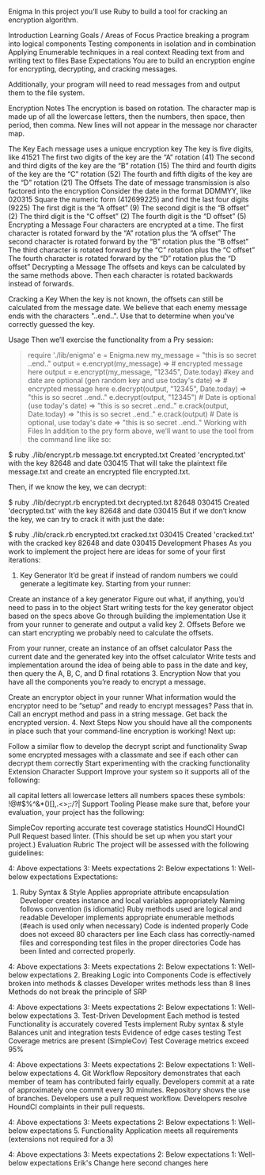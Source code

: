 Enigma
In this project you’ll use Ruby to build a tool for cracking an encryption algorithm.

Introduction
Learning Goals / Areas of Focus
Practice breaking a program into logical components
Testing components in isolation and in combination
Applying Enumerable techniques in a real context
Reading text from and writing text to files
Base Expectations
You are to build an encryption engine for encrypting, decrypting, and cracking messages.

Additionally, your program will need to read messages from and output them to the file system.

Encryption Notes
The encryption is based on rotation. The character map is made up of all the lowercase letters, then the numbers, then space, then period, then comma. New lines will not appear in the message nor character map.

The Key
Each message uses a unique encryption key
The key is five digits, like 41521
The first two digits of the key are the “A” rotation (41)
The second and third digits of the key are the “B” rotation (15)
The third and fourth digits of the key are the “C” rotation (52)
The fourth and fifth digits of the key are the “D” rotation (21)
The Offsets
The date of message transmission is also factored into the encryption
Consider the date in the format DDMMYY, like 020315
Square the numeric form (412699225) and find the last four digits (9225)
The first digit is the “A offset” (9)
The second digit is the “B offset” (2)
The third digit is the “C offset” (2)
The fourth digit is the “D offset” (5)
Encrypting a Message
Four characters are encrypted at a time.
The first character is rotated forward by the “A” rotation plus the “A offset”
The second character is rotated forward by the “B” rotation plus the “B offset”
The third character is rotated forward by the “C” rotation plus the “C offset”
The fourth character is rotated forward by the “D” rotation plus the “D offset”
Decrypting a Message
The offsets and keys can be calculated by the same methods above. Then each character is rotated backwards instead of forwards.

Cracking a Key
When the key is not known, the offsets can still be calculated from the message date. We believe that each enemy message ends with the characters "..end..". Use that to determine when you’ve correctly guessed the key.

Usage
Then we’ll exercise the functionality from a Pry session:

> require './lib/enigma'
> e = Enigma.new
> my_message = "this is so secret ..end.."
> output = e.encrypt(my_message)
=> # encrypted message here
> output = e.encrypt(my_message, "12345", Date.today) #key and date are optional (gen random key and use today's date)
=> # encrypted message here
> e.decrypt(output, "12345", Date.today)
=> "this is so secret ..end.."
> e.decrypt(output, "12345") # Date is optional (use today's date)
=> "this is so secret ..end.."
> e.crack(output, Date.today)
=> "this is so secret ..end.."
> e.crack(output) # Date is optional, use today's date
=> "this is so secret ..end.."
Working with Files
In addition to the pry form above, we’ll want to use the tool from the command line like so:

$ ruby ./lib/encrypt.rb message.txt encrypted.txt
Created 'encrypted.txt' with the key 82648 and date 030415
That will take the plaintext file message.txt and create an encrypted file encrypted.txt.

Then, if we know the key, we can decrypt:

$ ruby ./lib/decrypt.rb encrypted.txt decrypted.txt 82648 030415
Created 'decrypted.txt' with the key 82648 and date 030415
But if we don’t know the key, we can try to crack it with just the date:

$ ruby ./lib/crack.rb encrypted.txt cracked.txt 030415
Created 'cracked.txt' with the cracked key 82648 and date 030415
Development Phases
As you work to implement the project here are ideas for some of your first iterations:

1. Key Generator
It’d be great if instead of random numbers we could generate a legitimate key. Starting from your runner:

Create an instance of a key generator
Figure out what, if anything, you’d need to pass in to the object
Start writing tests for the key generator object based on the specs above
Go through building the implementation
Use it from your runner to generate and output a valid key
2. Offsets
Before we can start encrypting we probably need to calculate the offsets.

From your runner, create an instance of an offset calculator
Pass the current date and the generated key into the offset calculator
Write tests and implementation around the idea of being able to pass in the date and key, then query the A, B, C, and D final rotations
3. Encryption
Now that you have all the components you’re ready to encrypt a message.

Create an encryptor object in your runner
What information would the encryptor need to be “setup” and ready to encrypt messages? Pass that in.
Call an encrypt method and pass in a string message. Get back the encrypted version.
4. Next Steps
Now you should have all the components in place such that your command-line encryption is working! Next up:

Follow a similar flow to develop the decrypt script and functionality
Swap some encrypted messages with a classmate and see if each other can decrypt them correctly
Start experimenting with the cracking functionality
Extension
Character Support
Improve your system so it supports all of the following:

all capital letters
all lowercase letters
all numbers
spaces
these symbols: !@#$%^&*()[],.<>;:/?\|
Support Tooling
Please make sure that, before your evaluation, your project has the following:

SimpleCov reporting accurate test coverage statistics
HoundCI HoundCI Pull Request based linter. (This should be set up when you start your project.)
Evaluation Rubric
The project will be assessed with the following guidelines:

4: Above expectations
3: Meets expectations
2: Below expectations
1: Well-below expectations
Expectations:

1. Ruby Syntax & Style
Applies appropriate attribute encapsulation
Developer creates instance and local variables appropriately
Naming follows convention (is idiomatic)
Ruby methods used are logical and readable
Developer implements appropriate enumerable methods (#each is used only when necessary)
Code is indented properly
Code does not exceed 80 characters per line
Each class has correctly-named files and corresponding test files in the proper directories
Code has been linted and corrected properly.

4: Above expectations
3: Meets expectations
2: Below expectations
1: Well-below expectations
2. Breaking Logic into Components
Code is effectively broken into methods & classes
Developer writes methods less than 8 lines
Methods do not break the principle of SRP

4: Above expectations
3: Meets expectations
2: Below expectations
1: Well-below expectations
3. Test-Driven Development
Each method is tested
Functionality is accurately covered
Tests implement Ruby syntax & style
Balances unit and integration tests
Evidence of edge cases testing
Test Coverage metrics are present (SimpleCov)
Test Coverage metrics exceed 95%

4: Above expectations
3: Meets expectations
2: Below expectations
1: Well-below expectations
4. Git Workflow
Repository demonstrates that each member of team has contributed fairly equally.
Developers commit at a rate of approximately one commit every 30 minutes.
Repository shows the use of branches.
Developers use a pull request workflow.
Developers resolve HoundCI complaints in their pull requests.

4: Above expectations
3: Meets expectations
2: Below expectations
1: Well-below expectations
5. Functionality
Application meets all requirements (extensions not required for a 3)

4: Above expectations
3: Meets expectations
2: Below expectations
1: Well-below expectations
Erik's Change here
second changes here
